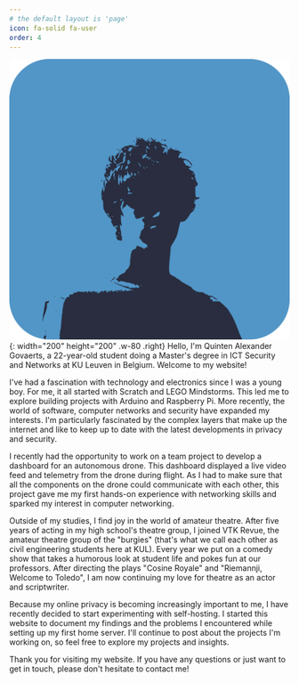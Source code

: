 ```yaml
---
# the default layout is 'page'
icon: fa-solid fa-user
order: 4
---
```


![Profile picture](/assets/img/profile/profileQA_rounded.svg){: width="200" height="200" .w-80 .right}
Hello, I'm Quinten Alexander Govaerts, a 22-year-old student doing a Master's degree in ICT Security and Networks at KU Leuven in Belgium. Welcome to my website!

I've had a fascination with technology and electronics since I was a young boy. For me, it all started with Scratch and LEGO Mindstorms. This led me to explore building projects with Arduino and Raspberry Pi. More recently, the world of software, computer networks and security have expanded my interests. I'm particularly fascinated by the complex layers that make up the internet and like to keep up to date with the latest developments in privacy and security.

I recently had the opportunity to work on a team project to develop a dashboard for an autonomous drone. This dashboard displayed a live video feed and telemetry from the drone during flight. As I had to make sure that all the components on the drone could communicate with each other, this project gave me my first hands-on experience with networking skills and sparked my interest in computer networking.

Outside of my studies, I find joy in the world of amateur theatre. After five years of acting in my high school's theatre group, I joined VTK Revue, the amateur theatre group of the "burgies" (that's what we call each other as civil engineering students here at KUL). Every year we put on a comedy show that takes a humorous look at student life and pokes fun at our professors. After directing the plays "Cosine Royale" and "Riemannji, Welcome to Toledo", I am now continuing my love for theatre as an actor and scriptwriter.

Because my online privacy is becoming increasingly important to me, I have recently decided to start experimenting with self-hosting. I started this website to document my findings and the problems I encountered while setting up my first home server. I'll continue to post about the projects I'm working on, so feel free to explore my projects and insights.

Thank you for visiting my website. If you have any questions or just want to get in touch, please don't hesitate to contact me!

